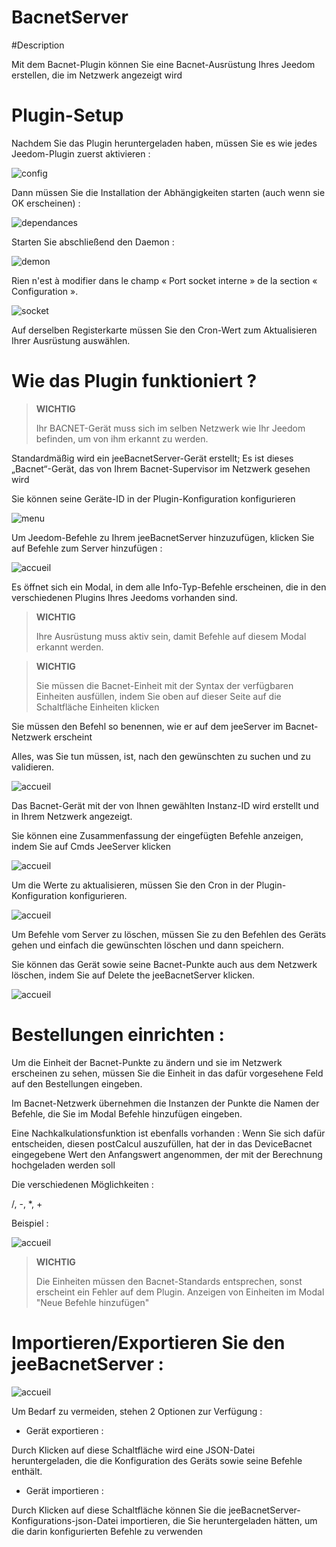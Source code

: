 # BacnetServer

#Description

Mit dem Bacnet-Plugin können Sie eine Bacnet-Ausrüstung Ihres Jeedom erstellen, die im Netzwerk angezeigt wird



# Plugin-Setup

Nachdem Sie das Plugin heruntergeladen haben, müssen Sie es wie jedes Jeedom-Plugin zuerst aktivieren :

![config](../images/BacnetServerConfig.png)

Dann müssen Sie die Installation der Abhängigkeiten starten (auch wenn sie OK erscheinen) :

![dependances](../images/BacnetServerDep.png)

Starten Sie abschließend den Daemon :

![demon](../images/BacneServerDemon.png)


Rien n'est à modifier dans le champ « Port socket interne » de la section « Configuration ».

![socket](../images/BacnetServerConfig.png)


Auf derselben Registerkarte müssen Sie den Cron-Wert zum Aktualisieren Ihrer Ausrüstung auswählen.




# Wie das Plugin funktioniert ?




>**WICHTIG**
>
>Ihr BACNET-Gerät muss sich im selben Netzwerk wie Ihr Jeedom befinden, um von ihm erkannt zu werden.


Standardmäßig wird ein jeeBacnetServer-Gerät erstellt; Es ist dieses „Bacnet“-Gerät, das von Ihrem Bacnet-Supervisor im Netzwerk gesehen wird

Sie können seine Geräte-ID in der Plugin-Konfiguration konfigurieren

![menu](../images/BacnetServerConfig.png)


Um Jeedom-Befehle zu Ihrem jeeBacnetServer hinzuzufügen, klicken Sie auf Befehle zum Server hinzufügen :

![accueil](../images/BacnetServerAccueil.png)


Es öffnet sich ein Modal, in dem alle Info-Typ-Befehle erscheinen, die in den verschiedenen Plugins Ihres Jeedoms vorhanden sind.




>**WICHTIG**
>
>Ihre Ausrüstung muss aktiv sein, damit Befehle auf diesem Modal erkannt werden.


>**WICHTIG**
>
>Sie müssen die Bacnet-Einheit mit der Syntax der verfügbaren Einheiten ausfüllen, indem Sie oben auf dieser Seite auf die Schaltfläche Einheiten klicken

Sie müssen den Befehl so benennen, wie er auf dem jeeServer im Bacnet-Netzwerk erscheint

Alles, was Sie tun müssen, ist, nach den gewünschten zu suchen und zu validieren.


![accueil](../images/BacnetServerModale.png)


Das Bacnet-Gerät mit der von Ihnen gewählten Instanz-ID wird erstellt und in Ihrem Netzwerk angezeigt.


Sie können eine Zusammenfassung der eingefügten Befehle anzeigen, indem Sie auf Cmds JeeServer klicken

![accueil](../images/BacnetServerAccueil.png)


Um die Werte zu aktualisieren, müssen Sie den Cron in der Plugin-Konfiguration konfigurieren.

![accueil](../images/BacnetServerConfig.png)



Um Befehle vom Server zu löschen, müssen Sie zu den Befehlen des Geräts gehen und einfach die gewünschten löschen und dann speichern.




Sie können das Gerät sowie seine Bacnet-Punkte auch aus dem Netzwerk löschen, indem Sie auf Delete the jeeBacnetServer klicken.


![accueil](../images/BacnetServerReinit.png)




# Bestellungen einrichten :


Um die Einheit der Bacnet-Punkte zu ändern und sie im Netzwerk erscheinen zu sehen, müssen Sie die Einheit in das dafür vorgesehene Feld auf den Bestellungen eingeben.

Im Bacnet-Netzwerk übernehmen die Instanzen der Punkte die Namen der Befehle, die Sie im Modal Befehle hinzufügen eingeben.


Eine Nachkalkulationsfunktion ist ebenfalls vorhanden : 
Wenn Sie sich dafür entscheiden, diesen postCalcul auszufüllen, hat der in das DeviceBacnet eingegebene Wert den Anfangswert angenommen, der mit der Berechnung hochgeladen werden soll 

Die verschiedenen Möglichkeiten : 

/, -, *, +

Beispiel :

![accueil](../images/BacnetServerPostCalcul.png)





>**WICHTIG**
>
>Die Einheiten müssen den Bacnet-Standards entsprechen, sonst erscheint ein Fehler auf dem Plugin. Anzeigen von Einheiten im Modal "Neue Befehle hinzufügen"





# Importieren/Exportieren Sie den jeeBacnetServer :


![accueil](../images/BacnetServerAccueil.png)

Um Bedarf zu vermeiden, stehen 2 Optionen zur Verfügung : 


- Gerät exportieren :

Durch Klicken auf diese Schaltfläche wird eine JSON-Datei heruntergeladen, die die Konfiguration des Geräts sowie seine Befehle enthält.


- Gerät importieren :

Durch Klicken auf diese Schaltfläche können Sie die jeeBacnetServer-Konfigurations-json-Datei importieren, die Sie heruntergeladen hätten, um die darin konfigurierten Befehle zu verwenden